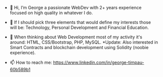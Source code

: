 - 👋 Hi, I’m George a passionate WebDev with 2+ years experience focused on high quality in whatever I do.

- 👀 If I should pick three elements that would define my interests those will be: Technology, Personal Development and Financial Education. 

- 🌱 When thinking about Web Development most of my activity it's around: HTML, CSS/Bootstrap, PHP, MySQL. *Update: Also interested in Smart Contracts and blockchain development using Solidity (noobie experience). 
- 📫 How to reach me: https://www.linkedin.com/in/george-timpau-60b589b1

<!---
geo600/geo600 is a ✨ special ✨ repository because its `README.md` (this file) appears on your GitHub profile.
You can click the Preview link to take a look at your changes.
--->
